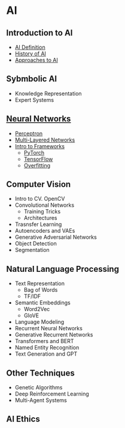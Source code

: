 # AI

## Introduction to AI
 - [AI Definition](https://github.com/microsoft/AI-For-Beginners/blob/main/1-Intro/README.md#different-approaches-to-ai)
 - [History of AI](https://github.com/microsoft/AI-For-Beginners/blob/main/1-Intro/README.md#different-approaches-to-ai)
 - [Approaches to AI](https://github.com/microsoft/AI-For-Beginners/blob/main/1-Intro/README.md#different-approaches-to-ai)

## Sybmbolic AI
 - Knowledge Representation
 - Expert Systems

## [Neural Networks](https://github.com/microsoft/AI-For-Beginners/blob/main/3-NeuralNetworks/README.md)
 - [Perceptron](https://github.com/microsoft/AI-For-Beginners/blob/main/3-NeuralNetworks/03-Perceptron/README.md)
 - [Multi-Layered Networks](https://github.com/microsoft/AI-For-Beginners/blob/main/3-NeuralNetworks/04-OwnFramework/README.md)
 - [Intro to Frameworks](https://github.com/microsoft/AI-For-Beginners/blob/main/3-NeuralNetworks/05-Frameworks/README.md)
   - [PyTorch](https://github.com/microsoft/AI-For-Beginners/blob/main/3-NeuralNetworks/05-Frameworks/IntroPyTorch.ipynb)
   - [TensorFlow](https://github.com/microsoft/AI-For-Beginners/blob/main/3-NeuralNetworks/05-Frameworks/IntroKerasTF.md)
   - [Overfitting](https://github.com/microsoft/AI-For-Beginners/blob/main/3-NeuralNetworks/05-Frameworks/Overfitting.md)

## Computer Vision
 - Intro to CV. OpenCV
 - Convolutional Networks
   - Training Tricks
   - Architectures
 - Trasnsfer Learning
 - Autoencoders and VAEs
 - Generative Adversarial Networks
 - Object Detection
 - Segmentation
 
## Natural Language Processing
 - Text Representation
    - Bag of Words
    - TF/IDF
 - Semantic Embeddings
    - Word2Vec
    - GloVE
 - Language Modeling
 - Recurrent Neural Networks
 - Generative Recurrent Networks
 - Transformers and BERT
 - Named Entity Recognition
 - Text Generation and GPT
## Other Techniques
 - Genetic Algorithms
 - Deep Reinforcement Learning
 - Multi-Agent Systems

## AI Ethics